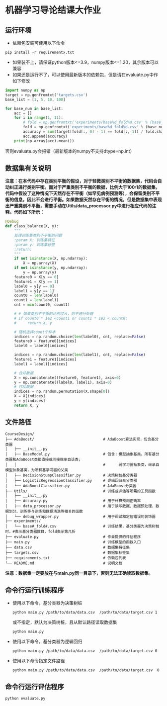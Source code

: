 # 机器学习导论结课大作业
## 运行环境
- 依赖包安装可使用以下命令
```shell
pip install -r requirementx.txt
```
- 如果装不上，请保证python版本<=3.9，numpy版本<=1.20，其余版本可以兼容
- 如果还是运行不了，可以使用最新版本的依赖包，但是请在evaluate.py中作如下修改
```python
import numpy as np
target = np.genfromtxt('targets.csv')
base_list = [1, 5, 10, 100]

for base_num in base_list:
    acc = []
    for i in range(1, 11):
        # fold = np.genfromtxt('experiments/base%d_fold%d.csv' % (base_num, i), delimiter=',', dtype=np.int)
        fold = np.genfromtxt('experiments/base%d_fold%d.csv' % (base_num, i), delimiter=',', dtype=int)
        accuracy = sum(target[fold[:, 0] - 1] == fold[:, 1]) / fold.shape[0]
        acc.append(accuracy)
    print(np.array(acc).mean())
```
  否则evaluate.py会报错（最新版本的numpy不支持dtype=np.int）

## 数据集有关说明

**注意：在本代码中存在类别平衡的假设，对于轻微类别不平衡的数据集，代码会自动纠正进行类别平衡。而对于严重类别不平衡的数据，比例大于100:1的数据集，代码中假设了这种情况下天然存在不平衡（如罕见病例预测等），会保留类别不平衡的信息，因此不会进行平衡。如果数据天然存在平衡的情况，但是数据集中表现出严重类别不平衡，需要手动在Utils/data_processor.py中进行相应代码的注释。代码如下所示：**

```python
@Debug
def class_balance(X, y):
    """
    处理训练集类别不平衡的问题
    :param X: 训练集特征
    :param y: 训练集标签
    :return:
    """
    if not isinstance(X, np.ndarray):
        X = np.array(X)
    if not isinstance(y, np.ndarray):
        y = np.array(y)
    feature0 = X[y == 0]
    feature1 = X[y == 1]
    label0 = y[y == 0]
    label1 = y[y == 1]
    count0 = len(label0)
    count1 = len(label1)
    cnt = min(count0, count1)

    # # 如果类别不平衡的比例过大，则不进行处理
    # if count0 * 1e2 <count1 or count1 * 1e2 < count0:
    #     return X, y

    # 随机选择count个样本
    indices = np.random.choice(len(label0), cnt, replace=False)
    feature0 = feature0[indices]
    label0 = label0[indices]

    indices = np.random.choice(len(label1), cnt, replace=False)
    feature1 = feature1[indices]
    label1 = label1[indices]

    # 合并数据
    X = np.concatenate((feature0, feature1), axis=0)
    y = np.concatenate((label0, label1), axis=0)
    # 打乱数据
    indices = np.random.permutation(X.shape[0])
    X = X[indices]
    y = y[indices]
    return X, y
```

## 文件路径

```
CourseDesign/
├── AdaBoost/                               # AdaBoost算法实现，包含基分类器
│   ├── __init__.py
│   ├── BaseModel.py                        # 包含：模型抽象基类，所有基分类器和AdaBoost类都直接或间接继承自该类;
│   │                                       #      弱学习器抽象类，继承自模型抽象基类，为所有基学习器的父类
│   ├── DecisionStumpClassifier.py          # 决策树桩基分类器
│   ├── LogisticRegressionClassifier.py     # 逻辑回归基分类器
│   └── AdaBoostClassifier.py               # AdaBoost分类器
├── Utils/                                  # 训练或评估等所需的工具函数
│   ├── __init__.py
│   ├── Accuracy.py                         # 用于计算预测正确率
│   ├── data_processor.py                   # 用于读写数据、数据预处理、数据划分、训练等与训练和数据清洗等相关的函数
│   └── debug_wrapper.py                    # 用于调试和定位错误的装饰器
├── experiments/
│   └── base#_fold#.csv                     # 训练结果，基分类器为决策树桩时，#表示基分类器数目，fold表示第几折
├── evaluate.py                             # 作业提供的评估程序
├── main.py                                 # 训练模型的函数入口
├── data.csv                                # 数据集特征集
├── targets.csv                             # 数据集标签集
├── requirements.txt                        # 依赖包列表
└── README.md                               # 说明文档
```
**注意：数据集一定要放在与main.py同一目录下，否则无法正确读取数据集。**

## 命令行运行训练程序
- 使用以下命令，基分类器为决策树桩
    ```shell
    python main.py /path/to/data/data.csv  /path/to/data/target.csv 1
    ```
  或不指定，默认为决策树桩，且从默认路径读取数据集
    ```shell
    python main.py
    ```
- 使用以下命令，基分类器为逻辑回归
    ```shell
    python main.py /path/to/data/data.csv  /path/to/data/target.csv 0
    ```
- 使用以下命令指定文件路径
    ```shell
    python main.py /path/to/data/data.csv  /path/to/data/target.csv  0
    ```
  
## 命令行运行评估程序
```shell
python evaluate.py
```
